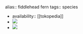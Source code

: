 alias:: fiddlehead fern
tags:: species

- availability:: [[tokopedia]]
- ![](https://peach-geographical-bat-397.mypinata.cloud/ipfs/Qme3FdYLJYGrTusb8198KNVDcM5oLGzeiDsAj1gpPWnJuz)
- ![](https://peach-geographical-bat-397.mypinata.cloud/ipfs/QmRvCt74qE8JuKHnYgQdSXDPmwiYiRBkkwMxi8wwQ3FNTv)